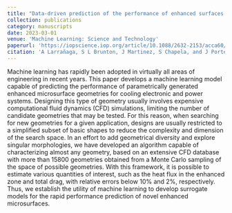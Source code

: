 ```yaml
---
title: "Data-driven prediction of the performance of enhanced surfaces from an extensive CFD-generated parametric search space"
collection: publications
category: manuscripts
date: 2023-03-01
venue: 'Machine Learning: Science and Technology'
paperurl: 'https://iopscience.iop.org/article/10.1088/2632-2153/acca60/meta'
citation: 'A Larrañaga, S L Brunton, J Martinez, S Chapela, and J Porteiro. Data-driven prediction of the performance of enhanced surfaces from an extensive cfd-generated parametric search space. Machine Learning: Science and Technology, 4(2):025012, 2023.'
---
```


Machine learning has rapidly been adopted in virtually all areas of engineering in recent years. This paper develops a machine learning model capable of predicting the performance of parametrically generated enhanced microsurface geometries for cooling electronic and power systems. Designing this type of geometry usually involves expensive computational fluid dynamics (CFD) simulations, limiting the number of candidate geometries that may be tested. For this reason, when searching for new geometries for a given application, designs are usually restricted to a simplified subset of basic shapes to reduce the complexity and dimension of the search space. In an effort to add geometrical diversity and explore singular morphologies, we have developed an algorithm capable of characterizing almost any geometry, based on an extensive CFD database with more than 15800 geometries obtained from a Monte Carlo sampling of the space of possible geometries. With this framework, it is possible to estimate various quantities of interest, such as the heat flux in the enhanced zone and total drag, with relative errors below 10% and 2%, respectively. Thus, we establish the utility of machine learning to develop surrogate models for the rapid performance prediction of novel enhanced microsurfaces.
